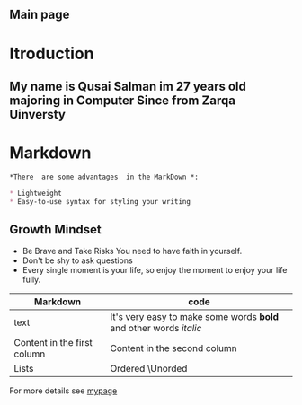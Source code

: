 ## Main page

# Itroduction 
 
 
 ## My name is Qusai Salman im 27 years old  majoring in Computer Since from Zarqa Uinversty 


# Markdown

```markdown
*There  are some advantages  in the MarkDown *:

* Lightweight
* Easy-to-use syntax for styling your writing


```




## Growth Mindset
* Be Brave and Take Risks You need to have faith in yourself.
* Don't be shy to ask questions
* Every single moment is your life, so enjoy the moment to enjoy your life fully.

Markdown  | code
------------ | -------------
text  | It's very easy to make some words **bold** and other words *italic* 
Content in the first column | Content in the second column
Lists    |Ordered \Unorded 



For more details see  [mypage](https://abdallahsafi.github.io/reading-nots/05/Q01)
